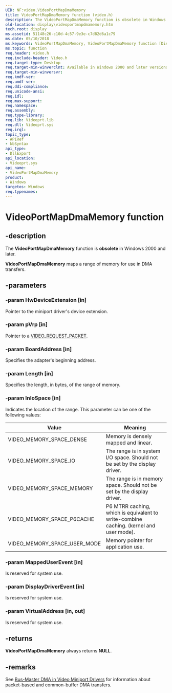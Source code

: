 ```yaml
---
UID: NF:video.VideoPortMapDmaMemory
title: VideoPortMapDmaMemory function (video.h)
description: The VideoPortMapDmaMemory function is obsolete in Windows 2000 and later.VideoPortMapDmaMemory maps a range of memory for use in DMA transfers.
old-location: display\videoportmapdmamemory.htm
tech.root: display
ms.assetid: 51148c26-c10d-4c57-9e3e-c7d82d6a1c79
ms.date: 05/10/2018
ms.keywords: VideoPortMapDmaMemory, VideoPortMapDmaMemory function [Display Devices], VideoPort_Functions_f2a97e55-d165-4884-a121-52e98f8f46cd.xml, display.videoportmapdmamemory, video/VideoPortMapDmaMemory
ms.topic: function
req.header: video.h
req.include-header: Video.h
req.target-type: Desktop
req.target-min-winverclnt: Available in Windows 2000 and later versions of the Windows operating systems.
req.target-min-winversvr: 
req.kmdf-ver: 
req.umdf-ver: 
req.ddi-compliance: 
req.unicode-ansi: 
req.idl: 
req.max-support: 
req.namespace: 
req.assembly: 
req.type-library: 
req.lib: Videoprt.lib
req.dll: Videoprt.sys
req.irql: 
topic_type:
- APIRef
- kbSyntax
api_type:
- DllExport
api_location:
- Videoprt.sys
api_name:
- VideoPortMapDmaMemory
product:
- Windows
targetos: Windows
req.typenames: 
---
```


# VideoPortMapDmaMemory function

## -description

The <b>VideoPortMapDmaMemory</b> function is <b>obsolete</b> in Windows 2000 and later.

<b>VideoPortMapDmaMemory</b> maps a range of memory for use in DMA transfers.

## -parameters

### -param HwDeviceExtension [in]

Pointer to the miniport driver's device extension.


### -param pVrp [in]

Pointer to a <a href="https://msdn.microsoft.com/library/windows/hardware/ff570547">VIDEO_REQUEST_PACKET</a>.

### -param BoardAddress [in]

Specifies the adapter's beginning address.

### -param Length [in]

Specifies the length, in bytes, of the range of memory.

### -param InIoSpace [in]

Indicates the location of the range. This parameter can be one of the following values:

|Value|Meaning|
|--- |--- |
|VIDEO_MEMORY_SPACE_DENSE|Memory is densely mapped and linear.|
|VIDEO_MEMORY_SPACE_IO|The range is in system I/O space. Should not be set by the display driver.|
|VIDEO_MEMORY_SPACE_MEMORY|The range is in memory space. Should not be set by the display driver.|
|VIDEO_MEMORY_SPACE_P6CACHE|P6 MTRR caching, which is equivalent to write-combine caching. (kernel and user mode).|
|VIDEO_MEMORY_SPACE_USER_MODE|Memory pointer for application use.|

### -param MappedUserEvent [in]

Is reserved for system use.

### -param DisplayDriverEvent [in]

Is reserved for system use.

### -param VirtualAddress [in, out]

Is reserved for system use.

## -returns

<b>VideoPortMapDmaMemory</b> always returns <b>NULL</b>.

## -remarks

See <a href="https://msdn.microsoft.com/fe6c2e16-d222-4948-b1df-34ed8d57d9d8">Bus-Master DMA in Video Miniport Drivers</a> for information about packet-based and common-buffer DMA transfers.



